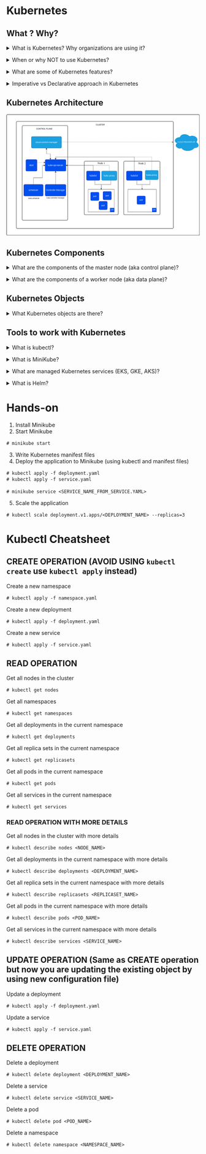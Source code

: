 # Kubernetes 

## What ? Why? 
<details>
<summary>What is Kubernetes? Why organizations are using it?</summary><br><b>

Kubernetes is an open-source system that provides users with the ability to manage, scale and deploy containerized applications.

To understand what Kubernetes is good for, let's look at some examples:

* You would like to run a certain application in a container on multiple different locations and sync changes across all of them, no matter where they run
* Performing updates and changes across hundreds of containers
* Handle cases where the current load requires to scale up (or down)

</b></details>

<details>
<summary>When or why NOT to use Kubernetes?</summary><br><b>

  - If you manage low level infrastructure or baremetals, Kubernetes is probably not what you need or want
  - If you are a small team (like less than 20 engineers) running less than a dozen of containers, Kubernetes might be an overkill (even if you need scale, rolling out updates, etc.). You might still enjoy the benefits of using managed Kubernetes, but you definitely want to think about it carefully before making a decision on whether to adopt it.

</b></details>

<details>
<summary>What are some of Kubernetes features?</summary><br><b>

  - Self-Healing: Kubernetes uses health checks to monitor containers and run certain actions upon failure or other type of events, like restarting the container
  - Load Balancing: Kubernetes can split and/or balance requests to applications running in the cluster, based on the state of the Pods running the application
  - Operators: Kubernetes packaged applications that can use the API of the cluster to update its state and trigger actions based on events and application state changes
  - Automated Rollout: Gradual updates roll out to applications and support in roll back in case anything goes wrong
  - Scaling: Scaling horizontally (down and up) based on different state parameters and custom defined criteria
  - Secrets: you have a mechanism for storing user names, passwords and service endpoints in a private way, where not everyone using the cluster are able to view it

</b></details>

<details>
<summary> Imperative vs Declarative approach in Kubernetes </summary><br><b>

  - Imperative: In the imperative approach, you tell Kubernetes what to do by running specific commands directly. This is similar to running a shell command to perform a task.
    Example:
    ```
    kubectl run nginx --image=nginx
    kubectl delete pod nginx
    kubectl expose deployment nginx --port=80
    ```

  - Declarative: In the declarative approach, you tell Kubernetes what the desired state of the system should be by providing configuration files (YAML or JSON), and Kubernetes ensures that the system matches this desired state.

    Example:
    ```
    STEP 1: Create a deployment.yaml and service.yaml file
    STEP 2: Apply these files to the cluster
        # kubectl apply -f deployment.yaml
        # kubectl apply -f service.yaml
    ```
</b></details>

## Kubernetes Architecture

![Kubernetes Architecture Diagram](./images/kubernetes-cluster-architecture.svg)

## Kubernetes Components 

<details>
<summary>What are the components of the master node (aka control plane)?</summary><br><b>

  * API Server - the Kubernetes API. All cluster components communicate through it
  * Scheduler - assigns an application with a worker node it can run on
  * Controller Manager - cluster maintenance (replications, node failures, etc.)
  * etcd - stores cluster configuration

</b></details>

<details>
<summary>What are the components of a worker node (aka data plane)?</summary><br><b>

  * Kubelet - an agent responsible for node communication with the master.
  * Kube-proxy - load balancing traffic between app components
  * Container runtime - the engine runs the containers (Podman, Docker, ...)

</b></details>


## Kubernetes Objects

<details>
<summary>What Kubernetes objects are there?</summary><br><b>

  * Pod - the smallest unit in Kubernetes, a group of containers
  * ReplicaSet - ensures a specified number of pod replicas are running at any given time
  * Deployment - manages ReplicaSets and updates them with new features or changes in the application
  * DaemonSet - ensures that all nodes run a copy of a Pod
  * Namespace - a way to divide cluster resources between multiple users
  * ConfigMap - a way to store configuration data in the key-value format
  * Secret - a way to store sensitive information in the key-value format
  ...
</b></details>

## Tools to work with Kubernetes

<details>
<summary>What is kubectl?</summary><br><b>

Kubectl is the Kubernetes command line tool that allows you to run commands against Kubernetes clusters. For example, you can use kubectl to deploy applications, inspect and manage cluster resources, and view logs.

</b></details>

<details>
<summary>What is MiniKube?</summary><br><b>

Minikube is a tool that makes it easy to run Kubernetes locally. Minikube runs a single-node Kubernetes cluster inside a VM on your laptop for users looking to try out Kubernetes or develop with it day-to-day.

</b></details>

<details> 
<summary>What are managed Kubernetes services (EKS, GKE, AKS)? </summary><br><b>

  - Google Kubernetes Engine (GKE)
  - Amazon Elastic Kubernetes Service (EKS)
  - Azure Kubernetes Service (AKS)

</b></details>

<details>
<summary> What is Helm? </summary><br><b>

Helm is a package manager for Kubernetes that allows you to define, install, and upgrade even the most complex Kubernetes applications. Helm uses a packaging format called charts, which are a collection of files that describe a related set of Kubernetes resources.

</b></details>



# Hands-on 

1. Install Minikube
2. Start Minikube
```
# minikube start
```
3. Write Kubernetes manifest files
4. Deploy the application to Minikube (using kubectl and manifest files)
```
# kubectl apply -f deployment.yaml
# kubectl apply -f service.yaml

# minikube service <SERVICE_NAME_FROM_SERVICE.YAML>
```

5. Scale the application
```
# kubectl scale deployment.v1.apps/<DEPLOYMENT_NAME> --replicas=3
```


# Kubectl Cheatsheet

## CREATE OPERATION (AVOID USING `kubectl create` use `kubectl apply` instead)

Create a new namespace
```
# kubectl apply -f namespace.yaml
```

Create a new deployment
```
# kubectl apply -f deployment.yaml
```

Create a new service
```
# kubectl apply -f service.yaml
```

## READ OPERATION
Get all nodes in the cluster
```
# kubectl get nodes
```
Get all namespaces
```
# kubectl get namespaces
```

Get all deployments in the current namespace
```
# kubectl get deployments
```

Get all replica sets in the current namespace
```
# kubectl get replicasets
```

Get all pods in the current namespace
```
# kubectl get pods
```

Get all services in the current namespace
```
# kubectl get services
```

### READ OPERATION WITH MORE DETAILS

Get all nodes in the cluster with more details
```
# kubectl describe nodes <NODE_NAME>
```

Get all deployments in the current namespace with more details
```
# kubectl describe deployments <DEPLOYMENT_NAME>
```

Get all replica sets in the current namespace with more details
```
# kubectl describe replicasets <REPLICASET_NAME>
```

Get all pods in the current namespace with more details
```
# kubectl describe pods <POD_NAME>
```

Get all services in the current namespace with more details
```
# kubectl describe services <SERVICE_NAME>
```


## UPDATE OPERATION (Same as CREATE operation but now you are updating the existing object by using new configuration file)

Update a deployment
```
# kubectl apply -f deployment.yaml
```

Update a service
```
# kubectl apply -f service.yaml
```

## DELETE OPERATION

Delete a deployment
```
# kubectl delete deployment <DEPLOYMENT_NAME>
```

Delete a service
```
# kubectl delete service <SERVICE_NAME>
```

Delete a pod
```
# kubectl delete pod <POD_NAME>
```

Delete a namespace
```
# kubectl delete namespace <NAMESPACE_NAME>
```


